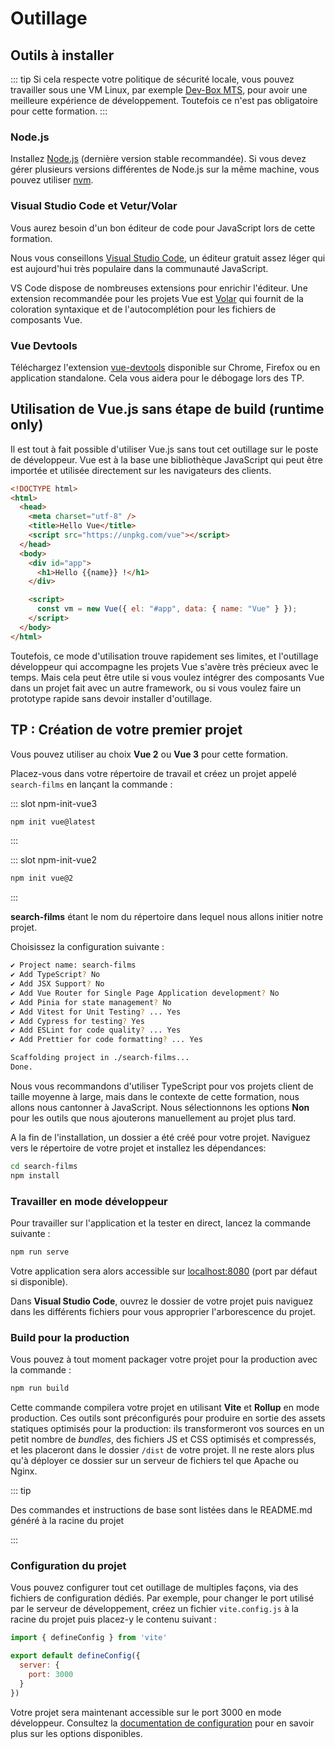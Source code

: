 # Outillage

## Outils à installer

::: tip
Si cela respecte votre politique de sécurité locale, vous pouvez travailler sous une VM Linux, par exemple [Dev-Box MTS](https://dev-box.gitlab-pages.kazan.myworldline.com/dev-box/), pour avoir une meilleure expérience de développement. Toutefois ce n'est pas obligatoire pour cette formation.
:::

### Node.js

Installez [Node.js](https://nodejs.org/) (dernière version stable recommandée). Si vous devez gérer plusieurs versions différentes de Node.js sur la même machine, vous pouvez utiliser [nvm](https://github.com/creationix/nvm).

### Visual Studio Code et Vetur/Volar

Vous aurez besoin d'un bon éditeur de code pour JavaScript lors de cette formation.

Nous vous conseillons [Visual Studio Code](https://code.visualstudio.com/), un éditeur gratuit assez léger qui est aujourd'hui très populaire dans la communauté JavaScript.

VS Code dispose de nombreuses extensions pour enrichir l'éditeur. Une extension recommandée pour les projets Vue est [Volar](https://marketplace.visualstudio.com/items?itemName=johnsoncodehk.volar)  qui fournit de la coloration syntaxique et de l'autocomplétion pour les fichiers de composants Vue.

### Vue Devtools

Téléchargez l'extension [vue-devtools](https://github.com/vuejs/vue-devtools) disponible sur Chrome, Firefox ou en application standalone. Cela vous aidera pour le débogage lors des TP.

## Utilisation de Vue.js sans étape de build (runtime only)

Il est tout à fait possible d'utiliser Vue.js sans tout cet outillage sur le poste de développeur. Vue est à la base une bibliothèque JavaScript qui peut être importée et utilisée directement sur les navigateurs des clients.

```html
<!DOCTYPE html>
<html>
  <head>
    <meta charset="utf-8" />
    <title>Hello Vue</title>
    <script src="https://unpkg.com/vue"></script>
  </head>
  <body>
    <div id="app">
      <h1>Hello {{name}} !</h1>
    </div>

    <script>
      const vm = new Vue({ el: "#app", data: { name: "Vue" } });
    </script>
  </body>
</html>
```

Toutefois, ce mode d'utilisation trouve rapidement ses limites, et l'outillage développeur qui accompagne les projets Vue s'avère très précieux avec le temps. Mais cela peut être utile si vous voulez intégrer des composants Vue dans un projet fait avec un autre framework, ou si vous voulez faire un prototype rapide sans devoir installer d'outillage.

## TP : Création de votre premier projet

Vous pouvez utiliser au choix **Vue 2** ou **Vue 3** pour cette formation.

Placez-vous dans votre répertoire de travail et créez un projet appelé `search-films` en lançant la commande :

<VueVersionSwitch slotKey="npm-init" />

::: slot npm-init-vue3
```bash
npm init vue@latest
```
:::

::: slot npm-init-vue2
```bash
npm init vue@2
```
:::

**search-films** étant le nom du répertoire dans lequel nous allons initier notre projet.

Choisissez la configuration suivante :

```bash
✔ Project name: search-films
✔ Add TypeScript? No
✔ Add JSX Support? No
✔ Add Vue Router for Single Page Application development? No
✔ Add Pinia for state management? No
✔ Add Vitest for Unit Testing? ... Yes
✔ Add Cypress for testing? Yes
✔ Add ESLint for code quality? ... Yes
✔ Add Prettier for code formatting? ... Yes

Scaffolding project in ./search-films...
Done.
```

Nous vous recommandons d'utiliser TypeScript pour vos projets client de taille moyenne à large, mais dans le contexte de cette formation, nous allons nous cantonner à JavaScript. Nous sélectionnons les options **Non** pour les outils que nous ajouterons manuellement au projet plus tard.

A la fin de l'installation, un dossier a été créé pour votre projet. Naviguez vers le répertoire de votre projet et installez les dépendances:

```bash
cd search-films
npm install
```

### Travailler en mode développeur

Pour travailler sur l'application et la tester en direct, lancez la commande suivante :

```bash
npm run serve
```

Votre application sera alors accessible sur [localhost:8080](http://localhost:8080/) (port par défaut si disponible).

Dans **Visual Studio Code**, ouvrez le dossier de votre projet puis naviguez dans les différents fichiers pour vous approprier l'arborescence du projet.

### Build pour la production

Vous pouvez à tout moment packager votre projet pour la production avec la commande :

```bash
npm run build
```

Cette commande compilera votre projet en utilisant **Vite** et **Rollup** en mode production. Ces outils sont préconfigurés pour produire en sortie des assets statiques optimisés pour la production: ils transformeront vos sources en un petit nombre de _bundles_, des fichiers JS et CSS optimisés et compressés, et les placeront dans le dossier `/dist` de votre projet. Il ne reste alors plus qu'à déployer ce dossier sur un serveur de fichiers tel que Apache ou Nginx.

::: tip

Des commandes et instructions de base sont listées dans le README.md généré à la racine du projet

:::

### Configuration du projet

Vous pouvez configurer tout cet outillage de multiples façons, via des fichiers de configuration dédiés. Par exemple, pour changer le port utilisé par le serveur de développement, créez un fichier `vite.config.js` à la racine du projet puis placez-y le contenu suivant :

```js
import { defineConfig } from 'vite'

export default defineConfig({
  server: {
    port: 3000
  }
})
```

Votre projet sera maintenant accessible sur le port 3000 en mode développeur. Consultez la [documentation de configuration](https://cli.vuejs.org/config/) pour en savoir plus sur les options disponibles.
